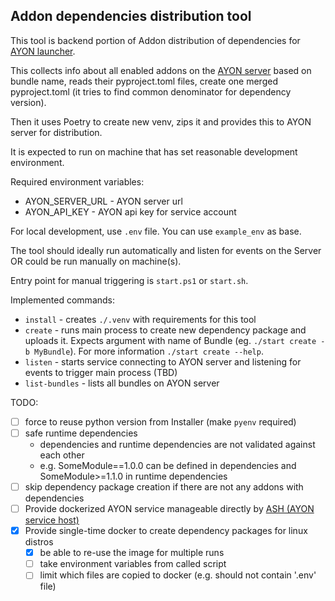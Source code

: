 Addon dependencies distribution tool
------------------------------------

This tool is backend portion of Addon distribution of dependencies for [AYON launcher](https://github.com/ynput/ayon-launcher).

This collects info about all enabled addons on the [AYON server](https://github.com/ynput/ayon-docker) based on bundle name, reads their
pyproject.toml files, create one merged pyproject.toml (it tries to find common denominator for dependency version).

Then it uses Poetry to create new venv, zips it and provides this to AYON server for distribution.

It is expected to run on machine that has set reasonable development environment.

Required environment variables:
- AYON_SERVER_URL - AYON server url
- AYON_API_KEY - AYON api key for service account

For local development, use `.env` file. You can use `example_env` as base.

The tool should ideally run automatically and listen for events on the Server OR could be run manually on machine(s).

Entry point for manual triggering is `start.ps1` or `start.sh`.

Implemented commands:
- `install` - creates `./.venv` with requirements for this tool
- `create` - runs main process to create new dependency package and uploads it. Expects argument with name of Bundle (eg. `./start create -b MyBundle`). For more information `./start create --help`.
- `listen` - starts service connecting to AYON server and listening for events to trigger main process (TBD)
- `list-bundles` - lists all bundles on AYON server

TODO:
- [ ] force to reuse python version from Installer (make `pyenv` required)
- [ ] safe runtime dependencies
    - dependencies and runtime dependencies are not validated against each other
    - e.g. SomeModule==1.0.0 can be defined in dependencies and SomeModule>=1.1.0 in runtime dependencies
- [ ] skip dependency package creation if there are not any addons with dependencies
- [ ] Provide dockerized AYON service manageable directly by [ASH (AYON service host)](https://github.com/ynput/ash)
- [X] Provide single-time docker to create dependency packages for linux distros
    - [X] be able to re-use the image for multiple runs
    - [ ] take environment variables from called script
    - [ ] limit which files are copied to docker (e.g. should not contain '.env' file)

